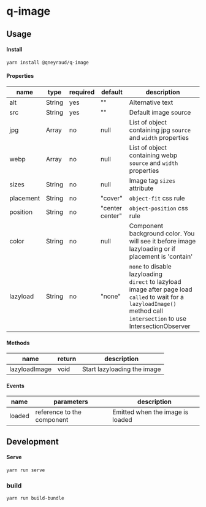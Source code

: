 # q-image

## Usage

#### Install

```
yarn install @qneyraud/q-image
```

#### Properties

| name      | type   | required | default         | description                                                                                                                                                                             |
| --------- | ------ | -------- | --------------- | --------------------------------------------------------------------------------------------------------------------------------------------------------------------------------------- |
| alt       | String | yes      | ""              | Alternative text                                                                                                                                                                        |
| src       | String | yes      | ""              | Default image source                                                                                                                                                                    |
| jpg       | Array  | no       | null            | List of object containing jpg `source` and `width` properties                                                                                                                           |
| webp      | Array  | no       | null            | List of object containing webp `source` and `width` properties                                                                                                                          |
| sizes     | String | no       | null            | Image tag `sizes` attribute                                                                                                                                                             |
| placement | String | no       | "cover"         | `object-fit` css rule                                                                                                                                                                   |
| position  | String | no       | "center center" | `object-position` css rule                                                                                                                                                              |
| color     | String | no       | null            | Component background color. You will see it before image lazyloading or if placement is 'contain'                                                                                       |
| lazyload  | String | no       | "none"          | `none` to disable lazyloading <br> `direct` to lazyload image after page load <br> `called` to wait for a `lazyloadImage()` method call <br> `intersection` to use IntersectionObserver |

#### Methods

| name          | return | description      |
| ------------- | ------ | ---------------- |
| lazyloadImage | void   | Start lazyloading the image |

#### Events

| name          | parameters | description      |
| ------------- | ------ | ---------------- |
| loaded | reference to the component   | Emitted when the image is loaded |


## Development

#### Serve

```
yarn run serve
```

### build

```
yarn run build-bundle
```
